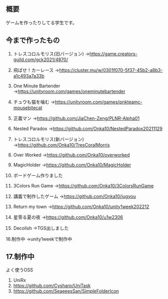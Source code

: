 ## 概要
ゲームを作ったりしてる学生です。

## 今まで作ったもの
1. トレスコロルモリス(旧バージョン)
→https://game.creators-guild.com/gck2021/4870/
2. 飛ばせ！カーレース
→https://cluster.mu/w/0301f070-5f37-45b2-a8b3-a1c493a7a33b
3. One Minute Bartender
→https://unityroom.com/games/oneminutebartender
4. チュウも猫を噛む
→https://unityroom.com/games/pnkteamc-mousebitecat
5. 正義マン
→https://github.com/JiaChen-Zeng/PLNR-Alpha01
6. Nested Paradox
→https://github.com/Onka10/NestedParadox20211129
7. トレスコロルモリス(新バージョン)
→https://github.com/Onka10/TresCoralMorris
8. Over Worked
→https://github.com/Onka10/overworked
9. MagicHolder
→https://github.com/Onka10/MagicHolder
10. ボードゲーム作りました
11. 3Colors Run Game
→https://github.com/Onka10/3ColorsRunGame

12. 講義で制作したゲーム
→https://github.com/Onka10/jugyou

13. Return my town
→https://github.com/Onka10/unity1week202212

14. 星零る夏の夜
→https://github.com/Onka10/u1w2306

15. Decolish
→TGS出しました

16.制作中
→unity1weekで制作中

17.制作中
---

よく使うOSS
1. UniRx
2. https://github.com/Cysharp/UniTask
3. https://github.com/SeaeeesSan/SimpleFolderIcon
